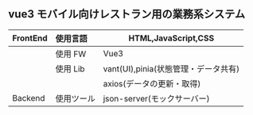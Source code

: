 ## vue3 モバイル向けレストラン用の業務系システム

| FrontEnd | 使用言語   | HTML,JavaScript,CSS                  |
| :------- | :--------- | ------------------------------------ |
|          | 使用 FW    | Vue3                                 |
|          | 使用 Lib   | vant(UI),pinia(状態管理・データ共有) |
|          |            | axios(データの更新・取得)            |
| Backend  | 使用ツール | json-server(モックサーバー)          |
